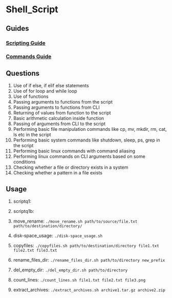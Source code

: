 # Shell_Script

## Guides 

### [Scripting Guide](Short-Guide.md)

### [Commands Guide](Linux-Commands-Guide.md)

## Questions

1. Use of if else, if elif else statements
2. Use of for loop and while loop
3. Use of functions
4. Passing arguments to functions from the script
5. Passing arguments to functions from CLI
6. Returning of values from function to the script
7. Basic arithmetic calculation inside function
8. Passing of arguments from CLI to the script
9. Performing basic file manipulation commands like cp, mv, mkdir, rm, cat, ls etc in the script
10. Performing basic system commands like shutdown, sleep, ps, grep in the script
11. Performing basic linux commands with command aliasing
12. Performing linux commands on CLI arguments based on some conditions
13. Checking whether a file or directory exists in a system
14. Checking whether a pattern in a file exists

## Usage

1. scriptq1: 
2. scriptq1b:

1. move_rename: `./move_rename.sh path/to/source/file.txt path/to/destination/directory/`
2. disk-space_usage: `./disk-space_usage.sh`
3. copyfiles: `./copyfiles.sh path/to/destination/directory file1.txt file2.txt file3.txt`
4. rename_files_dir: `./rename_files_dir.sh path/to/directory new_prefix`
5. del_empty_dir: `./del_empty_dir.sh path/to/directory`
6. count_lines: `./count_lines.sh file1.txt file2.txt file3.png`
7. extract_archives: `./extract_archives.sh archive1.tar.gz archive2.zip`
